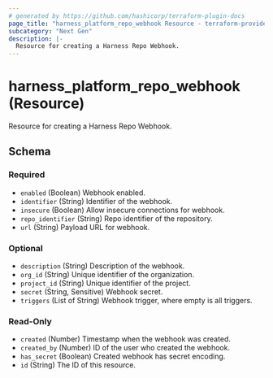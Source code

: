 ```yaml
---
# generated by https://github.com/hashicorp/terraform-plugin-docs
page_title: "harness_platform_repo_webhook Resource - terraform-provider-harness"
subcategory: "Next Gen"
description: |-
  Resource for creating a Harness Repo Webhook.
---
```


# harness_platform_repo_webhook (Resource)

Resource for creating a Harness Repo Webhook.



<!-- schema generated by tfplugindocs -->
## Schema

### Required

- `enabled` (Boolean) Webhook enabled.
- `identifier` (String) Identifier of the webhook.
- `insecure` (Boolean) Allow insecure connections for webhook.
- `repo_identifier` (String) Repo identifier of the repository.
- `url` (String) Payload URL for webhook.

### Optional

- `description` (String) Description of the webhook.
- `org_id` (String) Unique identifier of the organization.
- `project_id` (String) Unique identifier of the project.
- `secret` (String, Sensitive) Webhook secret.
- `triggers` (List of String) Webhook trigger, where empty is all triggers.

### Read-Only

- `created` (Number) Timestamp when the webhook was created.
- `created_by` (Number) ID of the user who created the webhook.
- `has_secret` (Boolean) Created webhook has secret encoding.
- `id` (String) The ID of this resource.

